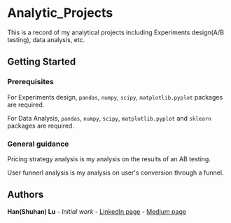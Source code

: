 # Analytic_Projects
This is a record of my analytical projects including Experiments design(A/B testing), data analysis, etc.

## Getting Started

### Prerequisites

For Experiments design, `pandas`, `numpy`, `scipy`, `matplotlib.pyplot` packages are required.

For Data Analysis, `pandas`, `numpy`, `scipy`, `matplotlib.pyplot` and `sklearn` packages are required.


### General guidance
Pricing strategy analysis is my analysis on the results of an AB testing.

User funnerl analysis is my analysis on user's conversion through a funnel.

## Authors

**Han(Shuhan) Lu** - *Initial work* - [LinkedIn page](https://www.linkedin.com/in/shuhan-lu/) - [Medium page](https://medium.com/@lush9516)
